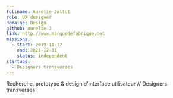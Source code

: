 ```yaml
---
fullname: Aurélie Jallut
role: UX designer
domaine: Design
github: Aurelie-J
link: http://www.marquedefabrique.net
missions:
  - start: 2019-11-12
    end: 2021-12-31
    status: independent
startups:
  - Designers transverses
---
```

Recherche, prototype & design d'interface utilisateur // Designers transverses

